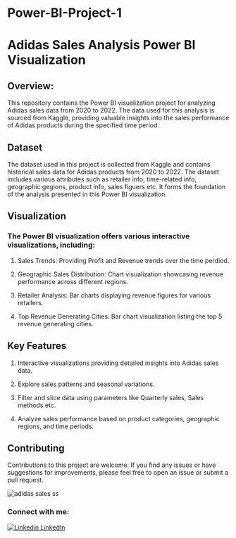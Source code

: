 # Power-BI-Project-1

# Adidas Sales Analysis Power BI Visualization

## Overview:

This repository contains the Power BI visualization project for analyzing Adidas sales data from 2020 to 2022. The data used for this analysis is sourced from Kaggle, providing valuable insights into the sales performance of Adidas products during the specified time period.

## Dataset

The dataset used in this project is collected from Kaggle and contains historical sales data for Adidas products from 2020 to 2022. The dataset includes various attributes such as retailer info, time-related info, geographic gegions, product info, sales figuers etc. It forms the foundation of the analysis presented in this Power BI visualization.


## Visualization

### The Power BI visualization offers various interactive visualizations, including:

1) Sales Trends: Providing Profit and Revenue trends over the time perdiod.

2) Geographic Sales Distribution: Chart visualization showcasing revenue performance across different regions.

3) Retailer Analysis: Bar charts displaying revenue figures for various retailers.

4) Top Revenue Generating Cities: Bar chart visualization listing the top 5 revenue generating cities.

## Key Features

1) Interactive visualizations providing detailed insights into Adidas sales data.

2) Explore sales patterns and seasonal variations.

3) Filter and slice data using parameters like Quarterly sales, Sales methods etc.

4) Analyze sales performance based on product categories, geographic regions, and time periods.

## Contributing

Contributions to this project are welcome. If you find any issues or have suggestions for improvements, please feel free to open an issue or submit a pull request.



![adidas sales ss](https://github.com/Erin010/Power-BI-Project-1/assets/141611860/bcb9d61e-5912-4853-98db-094bb7a80278)



### Connect with me:

 [![Linkedin](https://i.stack.imgur.com/gVE0j.png) LinkedIn](https://www.linkedin.com/in/erin-john-thomas/)



